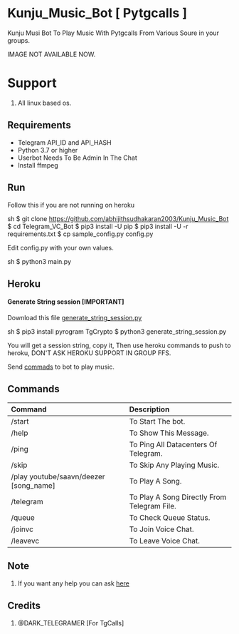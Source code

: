 
# Kunju_Music_Bot [ Pytgcalls ]

Kunju Musi Bot To Play Music With Pytgcalls From Various Soure in your groups.

IMAGE NOT AVAILABLE NOW.


# Support

1. All linux based os.


## Requirements

- Telegram API_ID and API_HASH
- Python 3.7 or higher 
- Userbot Needs To Be Admin In The Chat
- Install ffmpeg

## Run

Follow this if you are not running on heroku

sh
$ git clone https://github.com/abhijithsudhakaran2003/Kunju_Music_Bot
$ cd Telegram_VC_Bot
$ pip3 install -U pip
$ pip3 install -U -r requirements.txt
$ cp sample_config.py config.py

Edit config.py with your own values.

sh
$ python3 main.py


## Heroku

#### Generate String session [IMPORTANT]

Download this file [generate_string_session.py](https://raw.githubusercontent.com/abhijithsudhakaran2003/Kunju_Music_Bot/master/generate_string_session.py)


sh
$ pip3 install pyrogram TgCrypto
$ python3 generate_string_session.py

You will get a session string, copy it, Then use heroku commands to push to heroku, DON'T ASK HEROKU SUPPORT IN GROUP FFS. 




Send [commads](https://github.com/abhijithsudhakaran2003/Kunju_Music_Bot/blob/master/README.md#commands) to bot to 
play music.


## Commands
Command | Description
:--- | :---
/start | To Start The bot.
/help | To Show This Message.
/ping | To Ping All Datacenters Of Telegram.
/skip | To Skip Any Playing Music.
/play youtube/saavn/deezer [song_name] | To Play A Song.
/telegram | To Play A Song Directly From Telegram File.
/queue | To Check Queue Status.
/joinvc | To Join Voice Chat.
/leavevc | To Leave Voice Chat.

## Note

1. If you want any help you can ask [here](https://t.me/DARK_TELEGRAMER)

## Credits
1. @DARK_TELEGRAMER  [For TgCalls]
